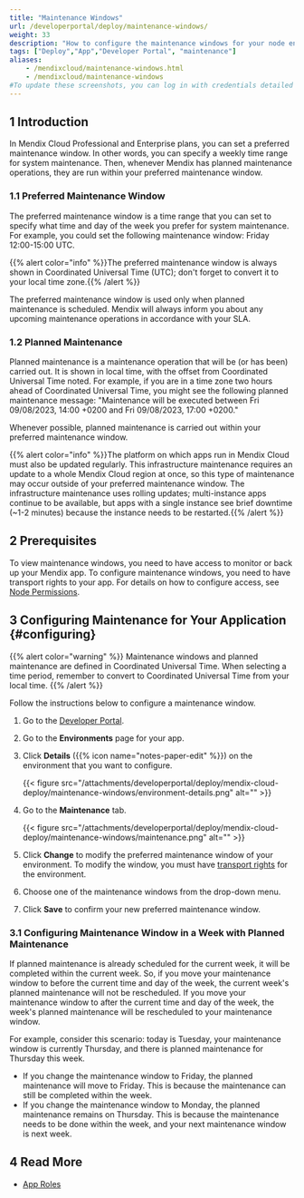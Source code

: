 ```yaml
---
title: "Maintenance Windows"
url: /developerportal/deploy/maintenance-windows/
weight: 33
description: "How to configure the maintenance windows for your node environment."
tags: ["Deploy","App","Developer Portal", "maintenance"]
aliases:
    - /mendixcloud/maintenance-windows.html
    - /mendixcloud/maintenance-windows
#To update these screenshots, you can log in with credentials detailed in How to Update Screenshots Using Team Apps.
---
```


## 1 Introduction

In Mendix Cloud Professional and Enterprise plans, you can set a preferred maintenance window. In other words, you can specify a weekly time range for system maintenance. Then, whenever Mendix has planned maintenance operations, they are run within your preferred maintenance window.

### 1.1 Preferred Maintenance Window

The preferred maintenance window is a time range that you can set to specify what time and day of the week you prefer for system maintenance. For example, you could set the following maintenance window: Friday 12:00-15:00 UTC.

{{% alert color="info" %}}The preferred maintenance window is always shown in Coordinated Universal Time (UTC); don't forget to convert it to your local time zone.{{% /alert %}}

The preferred maintenance window is used only when planned maintenance is scheduled. Mendix will always inform you about any upcoming maintenance operations in accordance with your SLA.

### 1.2 Planned Maintenance

Planned maintenance is a maintenance operation that will be (or has been) carried out. It is shown in local time, with the offset from Coordinated Universal Time noted. For example, if you are in a time zone two hours ahead of Coordinated Universal Time, you might see the following planned maintenance message: "Maintenance will be executed between Fri 09/08/2023, 14:00 +0200 and Fri 09/08/2023, 17:00 +0200."

Whenever possible, planned maintenance is carried out within your preferred maintenance window.

{{% alert color="info" %}}The platform on which apps run in Mendix Cloud must also be updated regularly. This infrastructure maintenance requires an update to a whole Mendix Cloud region at once, so this type of maintenance may occur outside of your preferred maintenance window. The infrastructure maintenance uses rolling updates; multi-instance apps continue to be available, but apps with a single instance see brief downtime (~1-2 minutes) because the instance needs to be restarted.{{% /alert %}}

## 2 Prerequisites

To view maintenance windows, you need to have access to monitor or back up your Mendix app. To configure maintenance windows, you need to have transport rights to your app. For details on how to configure access, see [Node Permissions](/developerportal/deploy/node-permissions/).

## 3 Configuring Maintenance for Your Application {#configuring}

{{% alert color="warning" %}}
Maintenance windows and planned maintenance are defined in Coordinated Universal Time. When selecting a time period, remember to convert to Coordinated Universal Time from your local time.
{{% /alert %}}

Follow the instructions below to configure a maintenance window.

1. Go to the [Developer Portal](http://sprintr.home.mendix.com).

2. Go to the **Environments** page for your app.

3. Click **Details** ({{% icon name="notes-paper-edit" %}}) on the environment that you want to configure.

    {{< figure src="/attachments/developerportal/deploy/mendix-cloud-deploy/maintenance-windows/environment-details.png" alt="" >}}

4. Go to the **Maintenance** tab.

    {{< figure src="/attachments/developerportal/deploy/mendix-cloud-deploy/maintenance-windows/maintenance.png" alt="" >}}
    
5. Click **Change** to modify the preferred maintenance window of your environment. To modify the window, you must have [transport rights](/developerportal/deploy/node-permissions/#transport-rights) for the environment.

6. Choose one of the maintenance windows from the drop-down menu.

7. Click **Save** to confirm your new preferred maintenance window.

### 3.1 Configuring Maintenance Window in a Week with Planned Maintenance

If planned maintenance is already scheduled for the current week, it will be completed within the current week. So, if you move your maintenance window to before the current time and day of the week, the current week's planned maintenance will not be rescheduled. If you move your maintenance window to after the current time and day of the week, the week's planned maintenance will be rescheduled to your maintenance window.

For example, consider this scenario: today is Tuesday, your maintenance window is currently Thursday, and there is planned maintenance for Thursday this week.

* If you change the maintenance window to Friday, the planned maintenance will move to Friday. This is because the maintenance can still be completed within the week.
* If you change the maintenance window to Monday, the planned maintenance remains on Thursday. This is because the maintenance needs to be done within the week, and your next maintenance window is next week.

## 4 Read More

* [App Roles](/developerportal/general/app-roles/)
